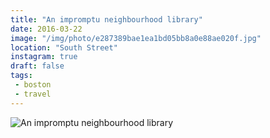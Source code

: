 ```yaml
---
title: "An impromptu neighbourhood library"
date: 2016-03-22
image: "/img/photo/e287389bae1ea1bd05bb8a0e88ae020f.jpg"
location: "South Street"
instagram: true
draft: false
tags:
 - boston
 - travel
---
```


![An impromptu neighbourhood library](/img/photo/e287389bae1ea1bd05bb8a0e88ae020f.jpg)
